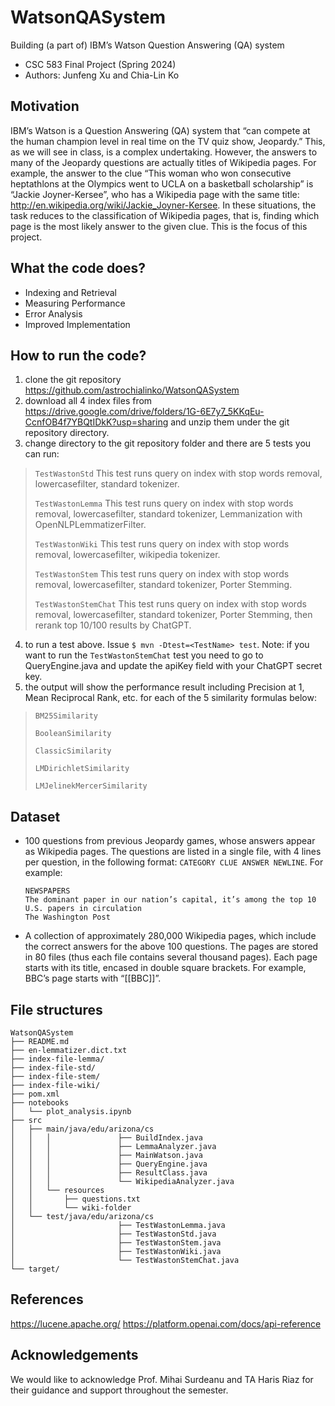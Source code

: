 # WatsonQASystem
Building (a part of) IBM’s Watson Question Answering (QA) system

- CSC 583 Final Project (Spring 2024)
- Authors: Junfeng Xu and Chia-Lin Ko

## Motivation
IBM’s Watson is a Question Answering (QA) system that “can compete at the human champion level in real time on the TV quiz show, Jeopardy.” This, as we will see in class, is a complex undertaking. However, the answers to many of the Jeopardy questions are actually titles of Wikipedia pages. For example, the answer to the clue “This woman who won consecutive heptathlons at the Olympics went to UCLA on a basketball scholarship” is “Jackie Joyner-Kersee”, who has a Wikipedia page with the same title: http://en.wikipedia.org/wiki/Jackie_Joyner-Kersee. In these situations, the task reduces to the classification of Wikipedia pages, that is, finding which page is the most likely answer to the given clue. This is the focus of this project.

## What the code does?
- Indexing and Retrieval
- Measuring Performance
- Error Analysis
- Improved Implementation


## How to run the code?

1. clone the git repository https://github.com/astrochialinko/WatsonQASystem
2. download all 4 index files from https://drive.google.com/drive/folders/1G-6E7y7_5KKqEu-CcnfOB4f7YBQtIDkK?usp=sharing and unzip them under the git repository directory.
3. change directory to the git repository folder and there are 5 tests you can run:
>`TestWastonStd` This test runs query on index with stop words removal, lowercasefilter, standard tokenizer.</p>
>`TestWastonLemma` This test runs query on index with stop words removal, lowercasefilter, standard tokenizer, Lemmanization with OpenNLPLemmatizerFilter.</p>
>`TestWastonWiki` This test runs query on index with stop words removal, lowercasefilter, wikipedia tokenizer.</p>
>`TestWastonStem` This test runs query on index with stop words removal, lowercasefilter, standard tokenizer, Porter Stemming. </p>
>`TestWastonStemChat` This test runs query on index with stop words removal, lowercasefilter, standard tokenizer, Porter Stemming, then rerank top 10/100 results by ChatGPT.</p>
4. to run a test above. Issue `$ mvn -Dtest=<TestName> test`. Note: if you want to run the `TestWastonStemChat` test you need to go to QueryEngine.java and update the apiKey field with your ChatGPT secret key.
5. the output will show the performance result including Precision at 1, Mean Reciprocal Rank, etc. for each of the 5 similarity formulas below:
>`BM25Similarity`</p>
>`BooleanSimilarity`</p>
>`ClassicSimilarity`</p>
>`LMDirichletSimilarity`</p>
>`LMJelinekMercerSimilarity`</p>

## Dataset
- 100 questions from previous Jeopardy games, whose answers appear as Wikipedia pages. The questions are listed in a single file, with 4 lines per question, in the following format: `CATEGORY CLUE ANSWER NEWLINE`.
  For example:
  ```
  NEWSPAPERS
  The dominant paper in our nation’s capital, it’s among the top 10 U.S. papers in circulation
  The Washington Post
  ```
- A collection of approximately 280,000 Wikipedia pages, which include the correct answers for the above 100 questions. The pages are stored in 80 files (thus each file contains several thousand pages). Each page starts with its title, encased in double square brackets. For example, BBC’s page starts with “[[BBC]]”.

## File structures
```
WatsonQASystem
├── README.md
├── en-lemmatizer.dict.txt
├── index-file-lemma/
├── index-file-std/
├── index-file-stem/
├── index-file-wiki/
├── pom.xml
├── notebooks
│   └── plot_analysis.ipynb
├── src
│   ├── main/java/edu/arizona/cs
│   │   │               ├── BuildIndex.java
│   │   │               ├── LemmaAnalyzer.java
│   │   │               ├── MainWatson.java
│   │   │               ├── QueryEngine.java
│   │   │               ├── ResultClass.java
│   │   │               └── WikipediaAnalyzer.java
│   │   └── resources
│   │       ├── questions.txt
│   │       └── wiki-folder
│   └── test/java/edu/arizona/cs
│                       ├── TestWastonLemma.java
│                       ├── TestWastonStd.java
│                       ├── TestWastonStem.java
│                       ├── TestWastonWiki.java
│                       └── TestWastonStemChat.java
└── target/
```

## References
https://lucene.apache.org/
https://platform.openai.com/docs/api-reference


## Acknowledgements

We would like to acknowledge Prof. Mihai Surdeanu and TA Haris Riaz for their guidance and support throughout the semester.
